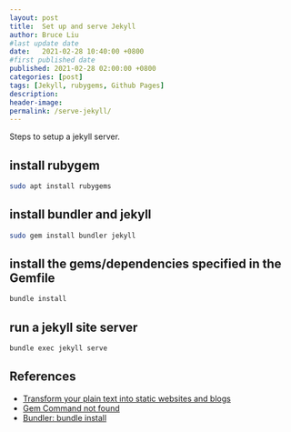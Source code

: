 ```yaml
---
layout: post
title:  Set up and serve Jekyll
author: Bruce Liu
#last update date
date:   2021-02-28 10:40:00 +0800
#first published date
published: 2021-02-28 02:00:00 +0800
categories: [post]
tags: [Jekyll, rubygems, Github Pages]
description: 
header-image: 
permalink: /serve-jekyll/
---
```

Steps to setup a jekyll server.
<!--the above is the excerpt-->
<!--more-->
<!--the following is the text-->

## install rubygem

```bash
sudo apt install rubygems
```


## install bundler and jekyll

```bash
sudo gem install bundler jekyll
```


## install the gems/dependencies specified in the Gemfile

```bash
bundle install
```


## run a jekyll site server

```bash
bundle exec jekyll serve
```


## References

- [Transform your plain text into static websites and blogs](https://jekyllrb.com/)
- [Gem Command not found](https://stackoverflow.com/questions/9485083/gem-command-not-found/20593800#20593800)
- [Bundler: bundle install](https://bundler.io/man/bundle-install.1.html)



